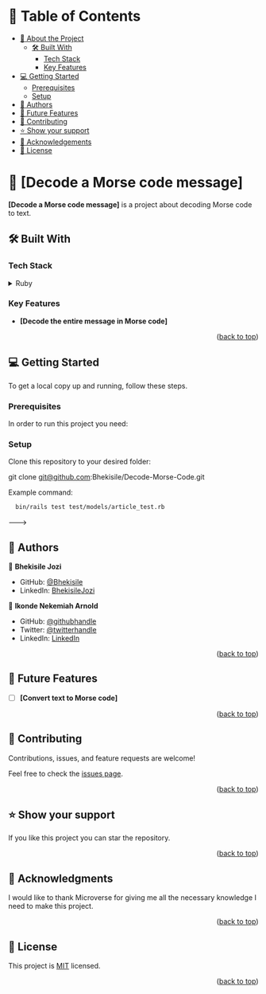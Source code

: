 <!-- TABLE OF CONTENTS -->

# 📗 Table of Contents

- [📖 About the Project](#about-project)
  - [🛠 Built With](#built-with)
    - [Tech Stack](#tech-stack)
    - [Key Features](#key-features)
- [💻 Getting Started](#getting-started)
  - [Prerequisites](#prerequisites)
  - [Setup](#setup)
- [👥 Authors](#authors)
- [🔭 Future Features](#future-features)
- [🤝 Contributing](#contributing)
- [⭐️ Show your support](#support)
- [🙏 Acknowledgements](#acknowledgements)
- [📝 License](#license)

<!-- PROJECT DESCRIPTION -->

# 📖 [Decode a Morse code message] <a name="about-project"></a>

**[Decode a Morse code message]** is a project about decoding Morse code to text.

## 🛠 Built With <a name="built-with"></a>

### Tech Stack <a name="tech-stack"></a>

<details>
  <summary>Ruby</summary>
  <ul>
    <li>Ruby</li>
  </ul>
</details>

<!-- Features -->

### Key Features <a name="key-features"></a>

- **[Decode the entire message in Morse code]**

<p align="right">(<a href="#readme-top">back to top</a>)</p>

## 💻 Getting Started <a name="getting-started"></a>

To get a local copy up and running, follow these steps.

### Prerequisites

In order to run this project you need:

### Setup

Clone this repository to your desired folder:

  git clone git@github.com:Bhekisile/Decode-Morse-Code.git

Example command:

```sh
  bin/rails test test/models/article_test.rb
```
--->

<!-- AUTHORS -->

## 👥 Authors <a name="authors"></a>

👤 **Bhekisile Jozi**

- GitHub: [@Bhekisile](https://github.com/Bhekisile)
- LinkedIn: [BhekisileJozi](https://www.linkedin.com/in/bhekisile-jozi-b9823369/)

👤 **Ikonde Nekemiah Arnold**

- GitHub: [@githubhandle](https://github.com/arnoldnekemiah)
- Twitter: [@twitterhandle](https://twitter.com/arnoldikonde)
- LinkedIn: [LinkedIn](https://linkedin.com/in/arnoldnekemiah)

<p align="right">(<a href="#readme-top">back to top</a>)</p>

<!-- FUTURE FEATURES -->

## 🔭 Future Features <a name="future-features"></a>

- [ ] **[Convert text to Morse code]**

<p align="right">(<a href="#readme-top">back to top</a>)</p>

<!-- CONTRIBUTING -->

## 🤝 Contributing <a name="contributing"></a>

Contributions, issues, and feature requests are welcome!

Feel free to check the [issues page](../../issues/).

<p align="right">(<a href="#readme-top">back to top</a>)</p>

<!-- SUPPORT -->

## ⭐️ Show your support <a name="support"></a>

If you like this project you can star the repository.

<p align="right">(<a href="#readme-top">back to top</a>)</p>

<!-- ACKNOWLEDGEMENTS -->

## 🙏 Acknowledgments <a name="acknowledgements"></a>

I would like to thank Microverse for giving me all the necessary knowledge I need to make this project.

<p align="right">(<a href="#readme-top">back to top</a>)</p>

<!-- LICENSE -->

## 📝 License <a name="license"></a>

This project is [MIT](./MIT.md) licensed.

<p align="right">(<a href="#readme-top">back to top</a>)</p>
